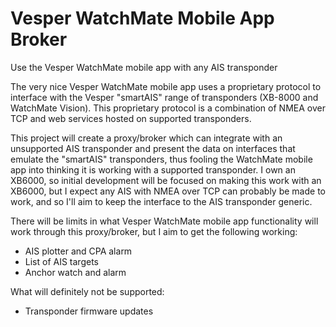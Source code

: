 # Vesper WatchMate Mobile App Broker
Use the Vesper WatchMate mobile app with any AIS transponder

The very nice Vesper WatchMate mobile app uses a proprietary protocol to interface with the Vesper "smartAIS" range of transponders (XB-8000 and WatchMate Vision). This proprietary protocol is a combination of NMEA over TCP and web services hosted on supported transponders.

This project will create a proxy/broker which can integrate with an unsupported AIS transponder and present the data on interfaces that emulate the "smartAIS" transponders, thus fooling the WatchMate mobile app into thinking it is working with a supported transponder. I own an XB6000, so initial development will be focused on making this work with an XB6000, but I expect any AIS with NMEA over TCP can probably be made to work, and so I'll aim to keep the interface to the AIS transponder generic.

There will be limits in what Vesper WatchMate mobile app functionality will work through this proxy/broker, but I aim to get the following working:

- AIS plotter and CPA alarm
- List of AIS targets
- Anchor watch and alarm

What will definitely not be supported:

- Transponder firmware updates

